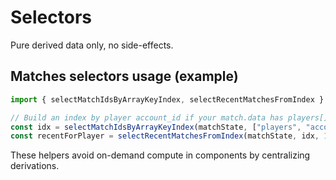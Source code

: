 # Selectors

Pure derived data only, no side-effects.


## Matches selectors usage (example)

```ts
import { selectMatchIdsByArrayKeyIndex, selectRecentMatchesFromIndex } from "@/src/app-data/selectors/matches.selectors";

// Build an index by player account_id if your match.data has players[] with account_id.
const idx = selectMatchIdsByArrayKeyIndex(matchState, ["players", "account_id"]);
const recentForPlayer = selectRecentMatchesFromIndex(matchState, idx, 123456789, 20);
```

These helpers avoid on-demand compute in components by centralizing derivations.
